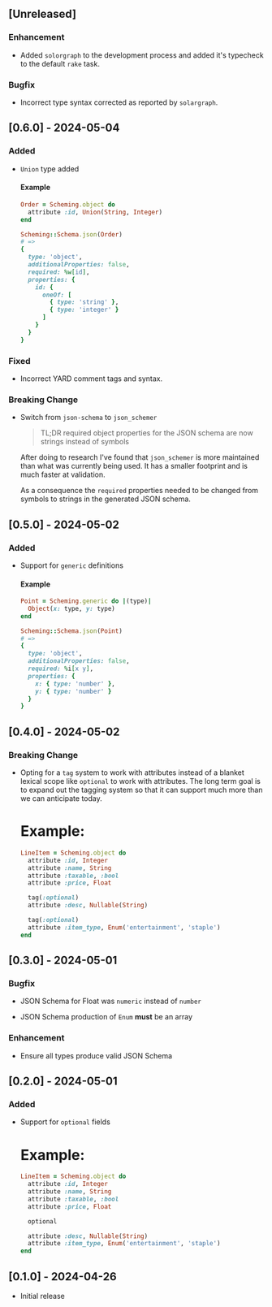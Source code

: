 ## [Unreleased]

### Enhancement

- Added `solorgraph` to the development process and added
  it's typecheck to the default `rake` task.

### Bugfix

- Incorrect type syntax corrected as reported by `solargraph`.

## [0.6.0] - 2024-05-04

### Added

- `Union` type added

  #### Example
  ```ruby
  Order = Scheming.object do
    attribute :id, Union(String, Integer)
  end

  Scheming::Schema.json(Order)
  # =>
  {
    type: 'object',
    additionalProperties: false,
    required: %w[id],
    properties: {
      id: {
        oneOf: [
          { type: 'string' },
          { type: 'integer' }
        ]
      }
    }
  }
  ```

### Fixed

- Incorrect YARD comment tags and syntax.

### Breaking Change

- Switch from `json-schema` to `json_schemer`

  > TL;DR
    required object properties for the JSON schema
    are now strings instead of symbols

  After doing to research I've found that `json_schemer` is
  more maintained than what was currently being used.  It has
  a smaller footprint and is much faster at validation.

  As a consequence the `required` properties needed to be
  changed from symbols to strings in the generated JSON schema.


## [0.5.0] - 2024-05-02

### Added

- Support for `generic` definitions

  #### Example
  ```ruby
  Point = Scheming.generic do |(type)|
    Object(x: type, y: type)
  end

  Scheming::Schema.json(Point)
  # =>
  {
    type: 'object',
    additionalProperties: false,
    required: %i[x y],
    properties: {
      x: { type: 'number' },
      y: { type: 'number' }
    }
  }
  ```

## [0.4.0] - 2024-05-02

### Breaking Change

- Opting for a `tag` system to work with attributes instead
  of a blanket lexical scope like `optional` to work with
  attributes.  The long term goal is to expand out the tagging
  system so that it can support much more than we can
  anticipate today.

  # Example:
  ```ruby
  LineItem = Scheming.object do
    attribute :id, Integer
    attribute :name, String
    attribute :taxable, :bool
    attribute :price, Float

    tag(:optional)
    attribute :desc, Nullable(String)

    tag(:optional)
    attribute :item_type, Enum('entertainment', 'staple')
  end

## [0.3.0] - 2024-05-01

### Bugfix

- JSON Schema for Float was `numeric` instead of `number`

- JSON Schema production of `Enum` **must** be an array

### Enhancement

- Ensure all types produce valid JSON Schema

## [0.2.0] - 2024-05-01

### Added

- Support for `optional` fields

  # Example:
  ```ruby
  LineItem = Scheming.object do
    attribute :id, Integer
    attribute :name, String
    attribute :taxable, :bool
    attribute :price, Float

    optional

    attribute :desc, Nullable(String)
    attribute :item_type, Enum('entertainment', 'staple')
  end
  ```

## [0.1.0] - 2024-04-26

- Initial release
